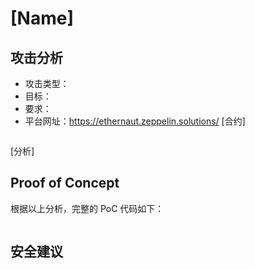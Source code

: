 # [Name]
## 攻击分析
- 攻击类型：
- 目标：
- 要求：
- 平台网址：https://ethernaut.zeppelin.solutions/
[合约]
```solidity

```
[分析]
## Proof of Concept

根据以上分析，完整的 PoC 代码如下：
```solidity
```
## 安全建议
